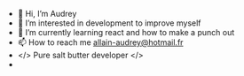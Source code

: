 - 👋 Hi, I’m Audrey
- 👀 I’m interested in development to improve myself
- 🌱 I’m currently learning react and how to make a punch out
- 📫 How to reach me allain-audrey@hotmail.fr
- </> Pure salt butter developer </>
-
<!---
Audrey28/Audrey28 is a ✨ special ✨ repository because its `README.md` (this file) appears on your GitHub profile.
You can click the Preview link to take a look at your changes.
--->
